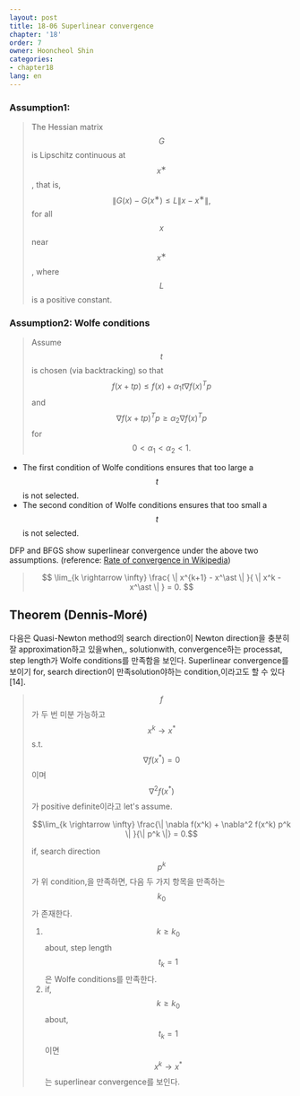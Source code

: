 ```yaml
---
layout: post
title: 18-06 Superlinear convergence
chapter: '18'
order: 7
owner: Hooncheol Shin
categories:
- chapter18
lang: en
---
```


### Assumption1: 
> The Hessian matrix $$G$$ is Lipschitz continuous at $$x^∗$$, that is, 
> $$\| G(x) − G(x^∗)  \le L \| x − x^∗ \|,$$
> for all $$x$$ near $$x^∗$$, where $$L$$ is a positive constant.

### Assumption2: Wolfe conditions
> Assume $$t$$ is chosen (via backtracking) so that
> $$ f(x + tp) \le f(x) + \alpha_1 t \nabla f(x)^T p$$
> and
> $$ \nabla f(x + tp)^T p \ge \alpha_2 \nabla f(x)^T p$$
> for $$0 < \alpha_1 < \alpha_2 < 1.$$

* The first condition of Wolfe conditions ensures that too large a $$t$$ is not selected.
* The second condition of Wolfe conditions ensures that too small a $$t$$ is not selected.

DFP and BFGS show superlinear convergence under the above two assumptions. (reference: [Rate of convergence in Wikipedia](https://en.wikipedia.org/wiki/Rate_of_convergence))
>$$
>\lim_{k \rightarrow \infty} \frac{ \| x^{k+1} - x^\ast \| }{ \| x^k - x^\ast \| } = 0.
>$$





## Theorem (Dennis-Moré)

다음은 Quasi-Newton method의 search direction이 Newton direction을 충분히 잘 approximation하고 있을when,, solutionwith, convergence하는 processat, step length가 Wolfe conditions를 만족함을 보인다. Superlinear convergence를 보이기 for, search direction이 만족solution야하는 condition,이라고도 할 수 있다 [14].

>$$f$$가 두 번 미분 가능하고 $$x^k \rightarrow x^\ast$$ s.t. $$\nabla f(x^\ast) = 0$$이며 $$\nabla^2 f(x^\ast)$$가 positive definite이라고 let's assume. 
>
>$$\lim_{k \rightarrow \infty} \frac{\| \nabla f(x^k) + \nabla^2 f(x^k) p^k \| }{\| p^k \|} = 0.$$
>
>if, search direction $$p^k$$가 위 condition,을 만족하면, 다음 두 가지 항목을 만족하는 $$k_0$$가 존재한다.
> 
> 1. $$k \ge k_0$$about, step length $$t_k=1$$은 Wolfe conditions를 만족한다.
> 2. if, $$k \ge k_0$$about, $$t_k = 1$$이면 $$x^k \rightarrow x^\ast$$는 superlinear convergence를 보인다.
 